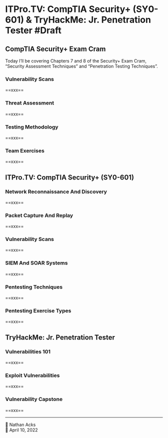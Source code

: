 # ITPro.TV: CompTIA Security+ (SY0-601) & TryHackMe: Jr. Penetration Tester #Draft

## CompTIA Security+ Exam Cram

Today I’ll be covering Chapters 7 and 8 of the Security+ Exam Cram, “Security Assessment Techniques” and “Penetration Testing Techniques”.

### Vulnerability Scans

==xxx==

### Threat Assessment

==xxx==

### Testing Methodology

==xxx==

### Team Exercises

==xxx==

## ITPro.TV: CompTIA Security+ (SY0-601)

### Network Reconnaissance And Discovery

==xxx==

### Packet Capture And Replay

==xxx==

### Vulnerability Scans

==xxx==

### SIEM And SOAR Systems

==xxx==

### Pentesting Techniques

==xxx==

### Pentesting Exercise Types

==xxx==

## TryHackMe: Jr. Penetration Tester

### Vulnerabilities 101

==xxx==

### Exploit Vulnerabilities

==xxx==

### Vulnerability Capstone

==xxx==

- - - -

<span aria-hidden="true">👤</span> Nathan Acks  
<span aria-hidden="true">📅</span> April 10, 2022
